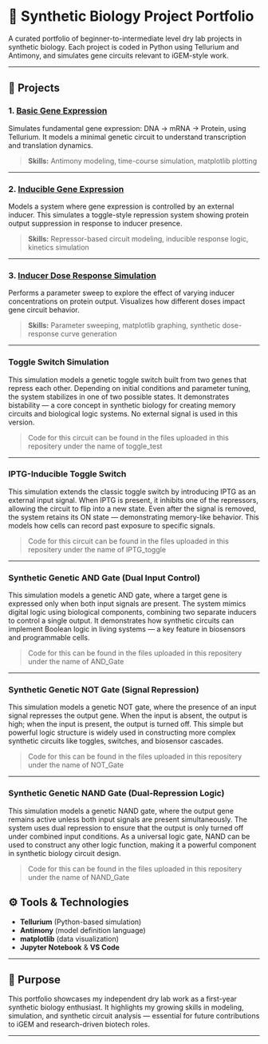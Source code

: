 # 🧬 Synthetic Biology Project Portfolio

A curated portfolio of beginner-to-intermediate level dry lab projects in synthetic biology. Each project is coded in Python using Tellurium and Antimony, and simulates gene circuits relevant to iGEM-style work.

---

## 🔬 Projects

### 1. [Basic Gene Expression](https://github.com/gene-arch/basic-gene-expression)
Simulates fundamental gene expression: DNA → mRNA → Protein, using Tellurium. It models a minimal genetic circuit to understand transcription and translation dynamics.

> **Skills:** Antimony modeling, time-course simulation, matplotlib plotting

---

### 2. [Inducible Gene Expression](https://github.com/gene-arch/inducible-gene-expression)
Models a system where gene expression is controlled by an external inducer. This simulates a toggle-style repression system showing protein output suppression in response to inducer presence.

> **Skills:** Repressor-based circuit modeling, inducible response logic, kinetics simulation

---

### 3. [Inducer Dose Response Simulation](https://github.com/gene-arch/inducer-dose-response-simulation)
Performs a parameter sweep to explore the effect of varying inducer concentrations on protein output. Visualizes how different doses impact gene circuit behavior.

> **Skills:** Parameter sweeping, matplotlib graphing, synthetic dose-response curve generation

---

### Toggle Switch Simulation

This simulation models a genetic toggle switch built from two genes that repress each other. Depending on initial conditions and parameter tuning, the system stabilizes in one of two possible states. It demonstrates bistability — a core concept in synthetic biology for creating memory circuits and biological logic systems. No external signal is used in this version.

> Code for this circuit can be found in the files uploaded in this repositery under the name of toggle_test

---

### IPTG-Inducible Toggle Switch

This simulation extends the classic toggle switch by introducing IPTG as an external input signal. When IPTG is present, it inhibits one of the repressors, allowing the circuit to flip into a new state. Even after the signal is removed, the system retains its ON state — demonstrating memory-like behavior. This models how cells can record past exposure to specific signals.

> Code for this circuit can be found in the files uploaded in this repositery under the name of IPTG_toggle

---

### Synthetic Genetic AND Gate (Dual Input Control)

This simulation models a genetic AND gate, where a target gene is expressed only when both input signals are present. The system mimics digital logic using biological components, combining two separate inducers to control a single output. It demonstrates how synthetic circuits can implement Boolean logic in living systems — a key feature in biosensors and programmable cells.

> Code for this can be found in the files uploaded in this repositery under the name of AND_Gate

---

### Synthetic Genetic NOT Gate (Signal Repression)

This simulation models a genetic NOT gate, where the presence of an input signal represses the output gene. When the input is absent, the output is high; when the input is present, the output is turned off. This simple but powerful logic structure is widely used in constructing more complex synthetic circuits like toggles, switches, and biosensor cascades.

> Code for this can be found in the files uploaded in this repositery under the name of NOT_Gate

---

### Synthetic Genetic NAND Gate (Dual-Repression Logic)

This simulation models a genetic NAND gate, where the output gene remains active unless both input signals are present simultaneously. The system uses dual repression to ensure that the output is only turned off under combined input conditions. As a universal logic gate, NAND can be used to construct any other logic function, making it a powerful component in synthetic biology circuit design.

> Code for this can be found in the files uploaded in this repositery under the name of NAND_Gate



## ⚙️ Tools & Technologies

- **Tellurium** (Python-based simulation)
- **Antimony** (model definition language)
- **matplotlib** (data visualization)
- **Jupyter Notebook** & **VS Code**

---

## 🎯 Purpose

This portfolio showcases my independent dry lab work as a first-year synthetic biology enthusiast. It highlights my growing skills in modeling, simulation, and synthetic circuit analysis — essential for future contributions to iGEM and research-driven biotech roles.

---
